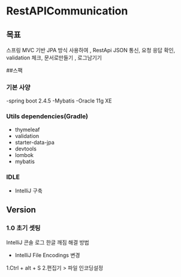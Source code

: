 # RestAPICommunication
## 목표

스프링 MVC 기반 JPA 방식 사용하여 , RestApi JSON 통신, 요청 응답 확인, validation 체크, 문서로만들기 , 로그남기기

##스팩

### 기본 사양

-spring boot 2.4.5
-Mybatis
-Oracle 11g XE

### Utils dependencies(Gradle)

- thymeleaf
- validation
- starter-data-jpa
- devtools
- lombok
- mybatis


### IDLE

- IntelliJ 구축

## Version

### 1.0 초기 셋팅

IntelliJ 콘솔 로그 한글 깨짐 해결 방법
- IntelliJ File Encodings 변경

1.Ctrl + alt + S
2.편집기 > 파일 인코딩설정
